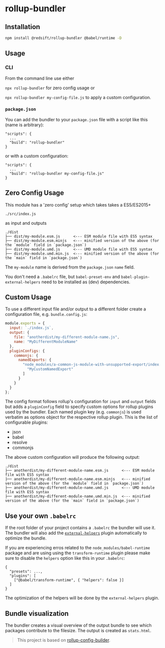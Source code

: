 # rollup-bundler

## Installation

```bash
npm install @redsift/rollup-bundler @babel/runtime -D
```

## Usage

### CLI

From the command line use either

`npx rollup-bundler` for zero config usage or

`npx rollup-bundler my-config-file.js` to apply a custom configuration.

### `package.json`

You can add the bundler to your `package.json` file with a script like this (name is arbitrary):

```
"scripts": {
  ...
  "build": "rollup-bundler"
}
```

or with a custom configuration:

```
"scripts": {
  ...
  "build": "rollup-bundler my-config-file.js"
}
```

## Zero Config Usage

This module has a 'zero config' setup which takes takes a ES5/ES2015+

`./src/index.js`

as input and outputs

```
./dist
├── dist/my-module.esm.js      <--- ESM module file with ES5 syntax
├── dist/my-module.esm.minjs   <--- minified version of the above (for the `module` field in `package.json`)
├── dist/my-module.umd.js      <--- UMD module file with ES5 syntax
├── dist/my-module.umd.min.js  <--- minified version of the above (for the `main` field in `package.json`)
```

The `my-module` name is derived from the `package.json` `name` field.

You don't need a `.babelrc` file, but `babel-preset-env` and `babel-plugin-external-helpers` need to be installed as (dev) dependencies.

## Custom Usage

To use a different input file and/or output to a different folder create a configuration file, e.g. `bundle.config.js`:

```js
module.exports = {
  input: `./index.js`,
  output: {
    file: "anotherdist/my-different-module-name.js",
    name: "MyDifferentModuleName"
  },
  pluginConfigs: {
    commonjs: {
      namedExports: {
        "node_modules/a-common-js-module-with-unsupported-export/index.min.js": [
          "MyCustomNamedExport"
        ]
      }
    }
  }
};
```
The config format follows rollup's configuration for `input` and `output` fields but adds a `pluginConfig` field to specify custom options for rollup plugins used by the bundler. Each named plugin key (e.g. `commonjs`) is used verbatim as options object for the respective rollup plugin. This is the list of configurable plugins:

* json
* babel
* resolve
* commonjs

The above custom configuration will produce the following output:

```
./dist
├── anotherdist/my-different-module-name.esm.js      <--- ESM module file with ES5 syntax
├── anotherdist/my-different-module-name.esm.minjs   <--- minified version of the above (for the `module` field in `package.json`)
├── anotherdist/my-different-module-name.umd.js      <--- UMD module file with ES5 syntax
├── anotherdist/my-different-module-name.umd.min.js  <--- minified version of the above (for the `main` field in `package.json`)
```

## Use your own `.babelrc`

If the root folder of your project contains a `.babelrc` the bundler will use it. The bundler will also add the [`external-helpers`](https://github.com/rollup/rollup-plugin-babel#configuring-babel) plugin automatically to optimize the bundle.

If you are experiencing erros related to the `node_modules/babel-runtime` package and are using using the `transform-runtime` plugin please make sure to disable the `helpers` option like this in your `.babelrc`:

```
{
  "presets": ...,
  "plugins": [
    ["@babel/transform-runtime", { "helpers": false }]
  ]
}
```

The optimization of the helpers will be done by the `external-helpers` plugin.

## Bundle visualization

The bundler creates a visual overview of the output bundle to see which packages contribute to the filesize. The output is created as `stats.html`.

> This project is based on [rollup-config-builder](https://github.com/Donov4n/rollup-config-builder).

